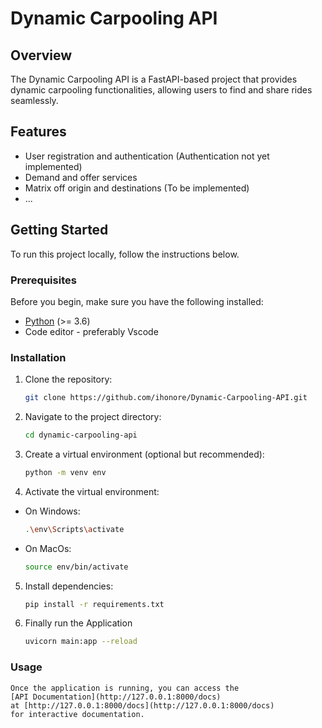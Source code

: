# Dynamic Carpooling API


## Overview

The Dynamic Carpooling API is a FastAPI-based project that provides dynamic carpooling functionalities, allowing users to find and share rides seamlessly.

## Features

- User registration and authentication (Authentication not yet implemented)
- Demand and offer services
- Matrix off origin and destinations (To be implemented)
- ...

## Getting Started

To run this project locally, follow the instructions below.

### Prerequisites

Before you begin, make sure you have the following installed:

- [Python](https://www.python.org/) (>= 3.6)
- Code editor - preferably Vscode

### Installation

1. Clone the repository:

   ```bash
   git clone https://github.com/ihonore/Dynamic-Carpooling-API.git

2. Navigate to the project directory:
    ```bash
    cd dynamic-carpooling-api
3. Create a virtual environment (optional but recommended):
   ```bash
   python -m venv env
4. Activate the virtual environment:
- On Windows:
    ```bash
    .\env\Scripts\activate
- On MacOs:
    ```bash
    source env/bin/activate

5. Install dependencies:
   ```bash
   pip install -r requirements.txt

6. Finally run the Application
   ```bash
   uvicorn main:app --reload

### Usage
    Once the application is running, you can access the
    [API Documentation](http://127.0.0.1:8000/docs)
    at [http://127.0.0.1:8000/docs](http://127.0.0.1:8000/docs)
    for interactive documentation.
